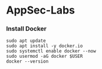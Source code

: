 # AppSec-Labs

### Install Docker

```
sudo apt update
sudo apt install -y docker.io
sudo systemctl enable docker --now
sudo usermod -aG docker $USER
docker --version
```